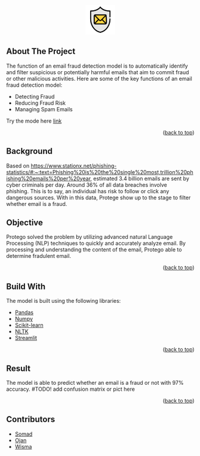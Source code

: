 <!-- PROJECT LOGO -->
<br />
<div align="center">
      <a href="https://github.com/github_username/repo_name">
    <img src="Deployment/images/PROTEGO.png" alt="Logo" width="80" height="80">
  </a>
</div>

## About The Project

The function of an email fraud detection model is to automatically identify and filter suspicious or potentially harmful emails that aim to commit fraud or other malicious activities. Here are some of the key functions of an email fraud detection model:
 - Detecting Fraud
 - Reducing Fraud Risk
 - Managing Spam Emails 

Try the mode here [link](https://protego-fraud-detection.herokuapp.com/)

<p align="right">(<a href="#readme-top">back to top</a>)</p>

## Background
Based on https://www.stationx.net/phishing-statistics/#:~:text=Phishing%20is%20the%20single%20most,trillion%20phishing%20emails%20per%20year, estimated 3.4 billion emails are sent by cyber criminals per day. 
Around 36% of all data breaches involve phishing. This is to say, an individual has risk 
to follow or click any dangerous sources. With in this data, Protege show up to the stage to filter whether email is a fraud.

## Objective
Protego solved the problem by utilizing advanced natural Language Processing (NLP) techniques to quickly and accurately analyze email. By processing and understanding the content of the email, Protego able to determine fradulent email. 

<p align="right">(<a href="#readme-top">back to top</a>)</p>

## Build With
The model is built using the following libraries:
- [Pandas](https://pandas.pydata.org/)
- [Numpy](https://numpy.org/)
- [Scikit-learn](https://scikit-learn.org/stable/)
- [NLTK](https://www.nltk.org/)
- [Streamlit](https://www.streamlit.io/)

<p align="right">(<a href="#readme-top">back to top</a>)</p>

## Result
The model is able to predict whether an email is a fraud or not with 97% accuracy.
#TODO! add confusion matrix or pict here

<p align="right">(<a href="#readme-top">back to top</a>)</p>

## Contributors
- [Somad]()
- [Ojan]()
- [Wisma](https://github.com/wismaeka)